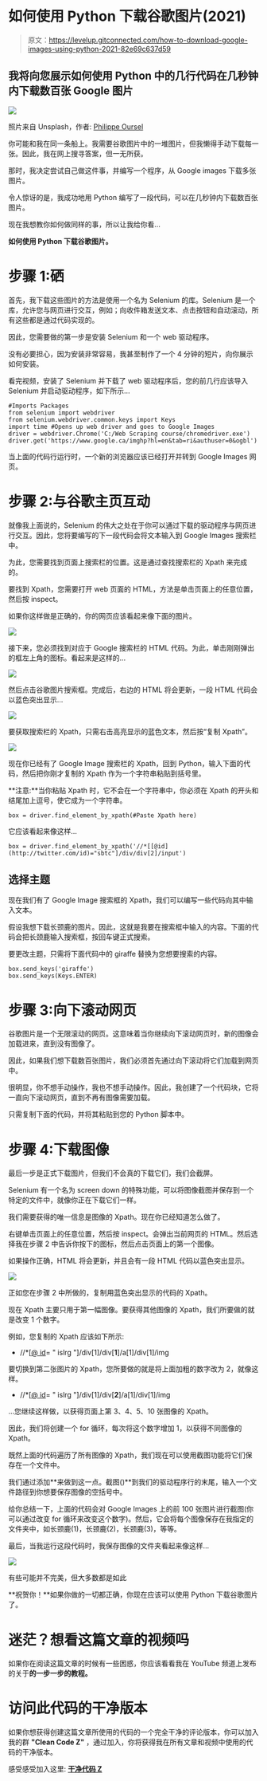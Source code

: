 # 如何使用 Python 下载谷歌图片(2021)

> 原文：<https://levelup.gitconnected.com/how-to-download-google-images-using-python-2021-82e69c637d59>

## 我将向您展示如何使用 Python 中的几行代码在几秒钟内下载数百张 Google 图片

![](img/e4ac2f9644cdfe4aadc8e7ee5207ede5.png)

照片来自 Unsplash，作者: [Philippe Oursel](https://unsplash.com/photos/QvMRSTkc518)

你可能和我在同一条船上。我需要谷歌图片中的一堆图片，但我懒得手动下载每一张。因此，我在网上搜寻答案，但一无所获。

那时，我决定尝试自己做这件事，并编写一个程序，从 Google images 下载多张图片。

令人惊讶的是，我成功地用 Python 编写了一段代码，可以在几秒钟内下载数百张图片。

现在我想教你如何做同样的事，所以让我给你看…

**如何使用 Python 下载谷歌图片。**

# 步骤 1:硒

首先，我下载这些图片的方法是使用一个名为 Selenium 的库。Selenium 是一个库，允许您与网页进行交互，例如；向收件箱发送文本、点击按钮和自动滚动，所有这些都是通过代码实现的。

因此，您需要做的第一步是安装 Selenium 和一个 web 驱动程序。

没有必要担心，因为安装非常容易，我甚至制作了一个 4 分钟的短片，向你展示如何安装。

看完视频，安装了 Selenium 并下载了 web 驱动程序后，您的前几行应该导入 Selenium 并启动驱动程序，如下所示…

```
#Imports Packages
from selenium import webdriver
from selenium.webdriver.common.keys import Keys
import time #Opens up web driver and goes to Google Images
driver = webdriver.Chrome('C:/Web Scraping course/chromedriver.exe')
driver.get('https://www.google.ca/imghp?hl=en&tab=ri&authuser=0&ogbl')
```

当上面的代码行运行时，一个新的浏览器应该已经打开并转到 Google Images 网页。

# 步骤 2:与谷歌主页互动

就像我上面说的，Selenium 的伟大之处在于你可以通过下载的驱动程序与网页进行交互。因此，您将要编写的下一段代码会将文本输入到 Google Images 搜索栏中。

为此，您需要找到页面上搜索栏的位置。这是通过查找搜索栏的 Xpath 来完成的。

要找到 Xpath，您需要打开 web 页面的 HTML，方法是单击页面上的任意位置，然后按 inspect。

如果你这样做是正确的，你的网页应该看起来像下面的图片。

![](img/9a4f74c79d82dc1cdab95c7281008ccc.png)

接下来，您必须找到对应于 Google 搜索栏的 HTML 代码。为此，单击刚刚弹出的框左上角的图标。看起来是这样的…

![](img/9d6e0dffeaee3e78be5dcc925bb1cbaa.png)

然后点击谷歌图片搜索框。完成后，右边的 HTML 将会更新，一段 HTML 代码会以蓝色突出显示…

![](img/8e0285021d2db5e4fb3357de297082e4.png)

要获取搜索栏的 Xpath，只需右击高亮显示的蓝色文本，然后按“复制 Xpath”。

![](img/c620459b6982fd830ba5195b40610ef5.png)

现在你已经有了 Google Image 搜索栏的 Xpath，回到 Python，输入下面的代码，然后把你刚才复制的 Xpath 作为一个字符串粘贴到括号里。

**注意:**当你粘贴 Xpath 时，它不会在一个字符串中，你必须在 Xpath 的开头和结尾加上逗号，使它成为一个字符串。

```
box = driver.find_element_by_xpath(#Paste Xpath here)
```

它应该看起来像这样…

```
box = driver.find_element_by_xpath('//*[[@id](http://twitter.com/id)="sbtc"]/div/div[2]/input')
```

## 选择主题

现在我们有了 Google Image 搜索框的 Xpath，我们可以编写一些代码向其中输入文本。

假设我想下载长颈鹿的图片。因此，这就是我要在搜索框中输入的内容。下面的代码会把长颈鹿输入搜索框，按回车键正式搜索。

要更改主题，只需将下面代码中的 giraffe 替换为您想要搜索的内容。

```
box.send_keys('giraffe')
box.send_keys(Keys.ENTER)
```

# 步骤 3:向下滚动网页

谷歌图片是一个无限滚动的网页。这意味着当你继续向下滚动网页时，新的图像会加载进来，直到没有图像了。

因此，如果我们想下载数百张图片，我们必须首先通过向下滚动将它们加载到网页中。

很明显，你不想手动操作，我也不想手动操作。因此，我创建了一个代码块，它将一直向下滚动网页，直到不再有图像需要加载。

只需复制下面的代码，并将其粘贴到您的 Python 脚本中。

# 步骤 4:下载图像

最后一步是正式下载图片，但我们不会真的下载它们，我们会截屏。

Selenium 有一个名为 screen down 的特殊功能，可以将图像截图并保存到一个特定的文件中，就像你正在下载它们一样。

我们需要获得的唯一信息是图像的 Xpath。现在你已经知道怎么做了。

右键单击页面上的任意位置，然后按 inspect。会弹出当前网页的 HTML。然后选择我在步骤 2 中告诉你按下的图标，然后点击页面上的第一个图像。

如果操作正确，HTML 将会更新，并且会有一段 HTML 代码以蓝色突出显示。

![](img/c53f58090b075e31cdfcb7b33980c041.png)

正如您在步骤 2 中所做的，复制用蓝色突出显示的代码的 Xpath。

现在 Xpath 主要只用于第一幅图像。要获得其他图像的 Xpath，我们所要做的就是改变 1 个数字。

例如，您复制的 Xpath 应该如下所示:

*   //*[[@ id](http://twitter.com/id)= " islrg "]/div[1]/div[**1**]/a[1]/div[1]/img

要切换到第二张图片的 Xpath，您所要做的就是将上面加粗的数字改为 2，就像这样。

*   //*[[@ id](http://twitter.com/id)= " islrg "]/div[1]/div[**2**]/a[1]/div[1]/img

…您继续这样做，以获得页面上第 3、4、5、10 张图像的 Xpath。

因此，我们将创建一个 for 循环，每次将这个数字增加 1，以获得不同图像的 Xpath。

既然上面的代码遍历了所有图像的 Xpath，我们现在可以使用截图功能将它们保存在一个文件中。

我们通过添加**来做到这一点。截图()**到我们的驱动程序行的末尾，输入一个文件路径到你想要保存图像的空括号中。

给你总结一下，上面的代码会对 Google Images 上的前 100 张图片进行截图(你可以通过改变 for 循环来改变这个数字)。然后，它会将每个图像保存在我指定的文件夹中，如长颈鹿(1)，长颈鹿(2)，长颈鹿(3)，等等。

最后，当我运行这段代码时，我保存图像的文件夹看起来像这样…

![](img/95102924101814931b252e1bbfa7e2b0.png)

有些可能并不完美，但大多数都是如此

**祝贺你！**如果你做的一切都正确，你现在应该可以使用 Python 下载谷歌图片了。

# 迷茫？想看这篇文章的视频吗

如果你在阅读这篇文章的时候有一些困惑，你应该看看我在 YouTube 频道上发布的关于**的一步一步的教程。**

# 访问此代码的干净版本

如果你想获得创建这篇文章所使用的代码的一个完全干净的评论版本，你可以加入我的群 **"Clean Code Z"** ，通过加入，你将获得我在所有文章和视频中使用的代码的干净版本。

感受感受加入这里: [**干净代码 Z**](http://wondrous-originator-2391.ck.page/christopherzita/cleancodez)